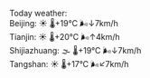 Today weather:  
Beijing: ☀️   🌡️+19°C 🌬️↓7km/h  
Tianjin: ☀️   🌡️+20°C 🌬️↑4km/h  
Shijiazhuang: 🌫  🌡️+19°C 🌬️↓7km/h  
Tangshan: ☀️   🌡️+17°C 🌬️↙7km/h  
